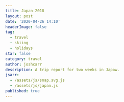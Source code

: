 ```yaml
---
title: Japan 2018
layout: post
date: '2020-04-26 14:10'
headerImage: false
tag:
  - travel
  - skiing
  - holidays
star: false
category: travel
author: joshcarr
description: A trip report for two weeks in Japow.
jsarr:
  - /assets/js/snap.svg.js
  - /assets/js/japan.js
published: true
---
```

<style>
.container {
    position: sticky;
    position: -webkit-sticky;
    grid-column-start: 1; 
    grid-row-start: 1;
    top: 0;
    left: 0;
    z-index:-1;
    height: 100vh;
    width: 100%;
}

.contentCont{
  grid-column-start: 1; 
  grid-row-start: 1;
  width:100%;
}

svg {
    display: inline;
  }

</style>
<div class="container">
<br>
<svg id="someID" width="100%" height="100%" viewBox="-150 0 900 900" preserveAspectRatio="xMaxYMax meet" ></svg>
<br>
</div>

<div markdown="1" class="contentCont" id="scroll">
Ekiden racing, deep Japow, and daily onsens.

### Ekiden


We took part in the Okumusashi Ekiden - an excellent experience and one well worth repeating. 6 legs along an out-and-back course along the Seibu-Ikebukoro line. Individually I had a mediocre run; as a team we finished 4th to some quality teams. 

![ekiden](/assets/images/japan/ekiden.jpeg){:class="img-responsive"}

### Yuzawa Resorts

90mins on the bullet train from Tokyo station we arrived at Gala Yuzawa. The Shinkansen actually stops at the base station of the mountain which is cool. There's a collection of resorts in the area, some interlinked with lifts and others a shuttle bus away.

Linked to Gala Yuzawa by a ropeway Yuzawa Kogen is small resort that was the closest to our basic accommodation. The steepest skiing is near the top but, like most of Japan, it's not too challenging. Note to self - they are not keen on people running up the piste.

Gala Yuzawa itself was crowded, and other than the novely of Shinkansen->skiing the other resorts nearby resorts all seemed much better. One of those resorts, linked into the same lift system as Gala and Yuzawa Kogen, is Ishiuchi Maruyama. It wins best Yuzawa region for me. It felt like there was more and steeper vertical on offer, there was plenty of side-country which all counted as inbounds.

Conditions were excellent. Unfortunately, so deep was the snow, we spent an hour fruitlessly searching for a lost ski. We had given up but the incredible pisteurs searched on with the obligatory metal detector and delivered the lost ski back to us after we'd enjoyed a Katsu curry. This epitomises Japanese culture. 
![skifound](/assets/images/japan/skifound.JPG){:class="img-responsive"}

The snow was falling quicker than we could ski it, so we stayed on late under the flood lights enjoying the Japanese tradition of 'Nighta'.
![nighta](/assets/images/japan/nighta.jpg){:class="img-responsive"}

We caught a free shuttle from Yuzawa up to Kandatsu Kogen, another resort in this mini metropolis. The skiing is all in one big bowl, the lower slopes were great for blasting some big carved turns. Higher up there were pockets of tree skiing that were fun to loop. I think it might have had the steepest skiing we found in all of Japan. Kandatsu was notable for the abundance of bumps/moguls/zip lines. The Japanese love their moguls - some kids outclassed me hammering down one line.


### Zao Onsen

More bullet train. First back toward Tokyo then up to Sendai and accross to Zao Onsen. The place stinks of sulphur. It's 'Atmospheric'. Both the public and private onsens were excellent. The water is said to have healed Warriors in the past so it's good enough to sooth aching post-ski legs. The skiing here was good, it felt fairly alpine with a few distinct areas that were connected (sort of) and some quicker chairlifts. On a blue sky day the views down the valley were incredible. You can't mention Zao Onsen without talking about the Snow Monsters. I've never seen anything like it. The picture speaks for itself.

![snowmonsters](/assets/images/japan/snowmonster.JPG){:class="img-responsive"}


### Geto Kogen

Hands down this was the best skiing we had. The forecast predicted a few mere cms of snow. but for the 48hrs we spent there it was dumping constantly. You can stay right at the mountain in a capsule hotel half board with the onsen included. The food was, uh, not great. Who cares when you've spent the day skiing waist deep powder through trees.

Geto Kogen has opened tree runs over the last few years. They've pruned the forest so you can hit any number of different lines down the mountain under the main gondala and still end up back at home. Even with only this gondala if it's snowing enough Geto is the place to be. I could write a whole post about how great this place was. Other than the food the only other downer was the lack of a free bus down to the Shinkansen station before 5pm. A nice employee gave us a lift.

If you go to Japan and you just want to ski powder in trees on your own / with buddies then Geto is the place to be.
![getoPowder](/assets/images/japan/getoPow.JPG){:class="img-responsive"}


### Hokkaido

Hokkaido powder is legendary, so we had to make the trip up to the north island. We hired a car for this part because our hotel (read:dodgy roadside trucker motel) was not ski-in ski-out. Niseko, the largest and most well known resort was our first destination. is expensive, it's full of Aussie's, and they're all insufferable. Anticlimatic after Geto.

By coincidence we were in town at the time of the Sapporo Ice Festival which was well worth the trip. It came alive with the lightshow.
![iceFestival](/assets/images/japan/IceFestival.JPG){:class="img-responsive"}

Two memorable aspects to Hakodate. Our night time walk up to get the iconic view of the bay, and the monkey's in the onsen. Though the 'onsen' was a surprisingly fake affair. It would be better described as Monkeys in a zoo with a bath.
![hakodate](/assets/images/japan/Hakodate.JPG){:class="img-responsive"}

Japan lived up to it's reputation. I think we skied 'deep' powder at least half of the days we were there. It's not as expensive as you might think (apart from Niseko), has amazing culture, great food in general, and unbeatable onsens. I'll certainly return

### Logistics

We use the south-east Hokkaido and East Japan rail pass which allows 6 days of travel on JR trains within a 14 day period. It includes travel on the Shinkansen and using it for Tokyo-Hakodate return alone makes the pass economic. It also works nicely for people with their own skis as there's no extra charge for carrying them.

By flying with Air France we took skis + boot bags in place of normal luggage.
</div>